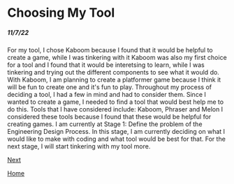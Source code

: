 # Choosing My Tool
##### 11/7/22

For my tool, I chose Kaboom because I found that it would be helpful to create a game, while I was tinkering with it Kaboom was also my first choice for a tool and I found that it would be interetsing to learn, while I was tinkering and trying out the different components to see what it would do. With Kaboom, I am planning to create a platformer game because I think it will be fun to create one and it's fun to play.
Throughout my process of deciding a tool, I had a few in mind and had to consider them. Since I wanted to create a game, I needed to find a tool that would best help me to do this. Tools that I have considered include: Kaboom, Phraser and Melon I considered these tools because I found that these would be helpful for creating games.
I am currently at Stage 1: Define the problem of the Engineering Design Process. In this stage, I am currently deciding on what I would like to make with coding and what tool would be best for that. For the next stage, I will start tinkering with my tool more.

[Next](entry02.md)

[Home](../README.md)